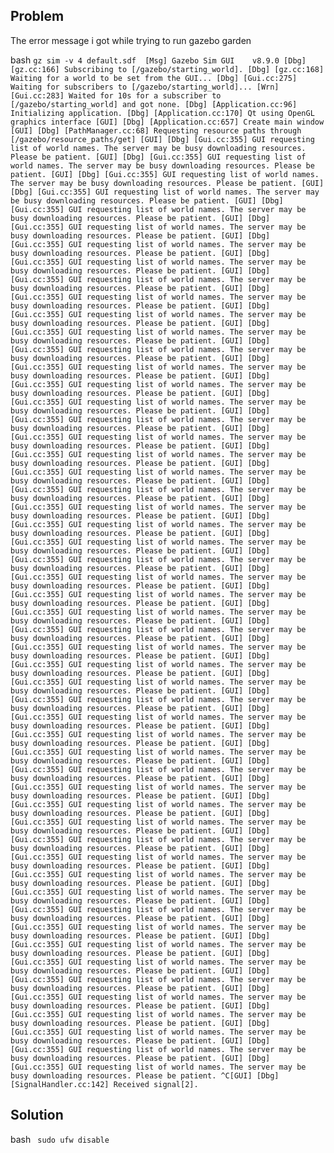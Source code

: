 

## Problem 
The error message i got while trying to run gazebo garden 

bash ``` gz sim -v 4 default.sdf 
[Msg] Gazebo Sim GUI    v8.9.0
[Dbg] [gz.cc:166] Subscribing to [/gazebo/starting_world].
[Dbg] [gz.cc:168] Waiting for a world to be set from the GUI...
[Dbg] [Gui.cc:275] Waiting for subscribers to [/gazebo/starting_world]...
[Wrn] [Gui.cc:283] Waited for 10s for a subscriber to [/gazebo/starting_world] and got none.
[Dbg] [Application.cc:96] Initializing application.
[Dbg] [Application.cc:170] Qt using OpenGL graphics interface
[GUI] [Dbg] [Application.cc:657] Create main window
[GUI] [Dbg] [PathManager.cc:68] Requesting resource paths through [/gazebo/resource_paths/get]
[GUI] [Dbg] [Gui.cc:355] GUI requesting list of world names. The server may be busy downloading resources. Please be patient.
[GUI] [Dbg] [Gui.cc:355] GUI requesting list of world names. The server may be busy downloading resources. Please be patient.
[GUI] [Dbg] [Gui.cc:355] GUI requesting list of world names. The server may be busy downloading resources. Please be patient.
[GUI] [Dbg] [Gui.cc:355] GUI requesting list of world names. The server may be busy downloading resources. Please be patient.
[GUI] [Dbg] [Gui.cc:355] GUI requesting list of world names. The server may be busy downloading resources. Please be patient.
[GUI] [Dbg] [Gui.cc:355] GUI requesting list of world names. The server may be busy downloading resources. Please be patient.
[GUI] [Dbg] [Gui.cc:355] GUI requesting list of world names. The server may be busy downloading resources. Please be patient.
[GUI] [Dbg] [Gui.cc:355] GUI requesting list of world names. The server may be busy downloading resources. Please be patient.
[GUI] [Dbg] [Gui.cc:355] GUI requesting list of world names. The server may be busy downloading resources. Please be patient.
[GUI] [Dbg] [Gui.cc:355] GUI requesting list of world names. The server may be busy downloading resources. Please be patient.
[GUI] [Dbg] [Gui.cc:355] GUI requesting list of world names. The server may be busy downloading resources. Please be patient.
[GUI] [Dbg] [Gui.cc:355] GUI requesting list of world names. The server may be busy downloading resources. Please be patient.
[GUI] [Dbg] [Gui.cc:355] GUI requesting list of world names. The server may be busy downloading resources. Please be patient.
[GUI] [Dbg] [Gui.cc:355] GUI requesting list of world names. The server may be busy downloading resources. Please be patient.
[GUI] [Dbg] [Gui.cc:355] GUI requesting list of world names. The server may be busy downloading resources. Please be patient.
[GUI] [Dbg] [Gui.cc:355] GUI requesting list of world names. The server may be busy downloading resources. Please be patient.
[GUI] [Dbg] [Gui.cc:355] GUI requesting list of world names. The server may be busy downloading resources. Please be patient.
[GUI] [Dbg] [Gui.cc:355] GUI requesting list of world names. The server may be busy downloading resources. Please be patient.
[GUI] [Dbg] [Gui.cc:355] GUI requesting list of world names. The server may be busy downloading resources. Please be patient.
[GUI] [Dbg] [Gui.cc:355] GUI requesting list of world names. The server may be busy downloading resources. Please be patient.
[GUI] [Dbg] [Gui.cc:355] GUI requesting list of world names. The server may be busy downloading resources. Please be patient.
[GUI] [Dbg] [Gui.cc:355] GUI requesting list of world names. The server may be busy downloading resources. Please be patient.
[GUI] [Dbg] [Gui.cc:355] GUI requesting list of world names. The server may be busy downloading resources. Please be patient.
[GUI] [Dbg] [Gui.cc:355] GUI requesting list of world names. The server may be busy downloading resources. Please be patient.
[GUI] [Dbg] [Gui.cc:355] GUI requesting list of world names. The server may be busy downloading resources. Please be patient.
[GUI] [Dbg] [Gui.cc:355] GUI requesting list of world names. The server may be busy downloading resources. Please be patient.
[GUI] [Dbg] [Gui.cc:355] GUI requesting list of world names. The server may be busy downloading resources. Please be patient.
[GUI] [Dbg] [Gui.cc:355] GUI requesting list of world names. The server may be busy downloading resources. Please be patient.
[GUI] [Dbg] [Gui.cc:355] GUI requesting list of world names. The server may be busy downloading resources. Please be patient.
[GUI] [Dbg] [Gui.cc:355] GUI requesting list of world names. The server may be busy downloading resources. Please be patient.
[GUI] [Dbg] [Gui.cc:355] GUI requesting list of world names. The server may be busy downloading resources. Please be patient.
[GUI] [Dbg] [Gui.cc:355] GUI requesting list of world names. The server may be busy downloading resources. Please be patient.
[GUI] [Dbg] [Gui.cc:355] GUI requesting list of world names. The server may be busy downloading resources. Please be patient.
[GUI] [Dbg] [Gui.cc:355] GUI requesting list of world names. The server may be busy downloading resources. Please be patient.
[GUI] [Dbg] [Gui.cc:355] GUI requesting list of world names. The server may be busy downloading resources. Please be patient.
[GUI] [Dbg] [Gui.cc:355] GUI requesting list of world names. The server may be busy downloading resources. Please be patient.
[GUI] [Dbg] [Gui.cc:355] GUI requesting list of world names. The server may be busy downloading resources. Please be patient.
[GUI] [Dbg] [Gui.cc:355] GUI requesting list of world names. The server may be busy downloading resources. Please be patient.
[GUI] [Dbg] [Gui.cc:355] GUI requesting list of world names. The server may be busy downloading resources. Please be patient.
[GUI] [Dbg] [Gui.cc:355] GUI requesting list of world names. The server may be busy downloading resources. Please be patient.
[GUI] [Dbg] [Gui.cc:355] GUI requesting list of world names. The server may be busy downloading resources. Please be patient.
[GUI] [Dbg] [Gui.cc:355] GUI requesting list of world names. The server may be busy downloading resources. Please be patient.
[GUI] [Dbg] [Gui.cc:355] GUI requesting list of world names. The server may be busy downloading resources. Please be patient.
[GUI] [Dbg] [Gui.cc:355] GUI requesting list of world names. The server may be busy downloading resources. Please be patient.
[GUI] [Dbg] [Gui.cc:355] GUI requesting list of world names. The server may be busy downloading resources. Please be patient.
[GUI] [Dbg] [Gui.cc:355] GUI requesting list of world names. The server may be busy downloading resources. Please be patient.
[GUI] [Dbg] [Gui.cc:355] GUI requesting list of world names. The server may be busy downloading resources. Please be patient.
[GUI] [Dbg] [Gui.cc:355] GUI requesting list of world names. The server may be busy downloading resources. Please be patient.
[GUI] [Dbg] [Gui.cc:355] GUI requesting list of world names. The server may be busy downloading resources. Please be patient.
[GUI] [Dbg] [Gui.cc:355] GUI requesting list of world names. The server may be busy downloading resources. Please be patient.
[GUI] [Dbg] [Gui.cc:355] GUI requesting list of world names. The server may be busy downloading resources. Please be patient.
[GUI] [Dbg] [Gui.cc:355] GUI requesting list of world names. The server may be busy downloading resources. Please be patient.
[GUI] [Dbg] [Gui.cc:355] GUI requesting list of world names. The server may be busy downloading resources. Please be patient.
[GUI] [Dbg] [Gui.cc:355] GUI requesting list of world names. The server may be busy downloading resources. Please be patient.
^C[GUI] [Dbg] [SignalHandler.cc:142] Received signal[2].  ```


## Solution
bash ``` sudo ufw disable```
